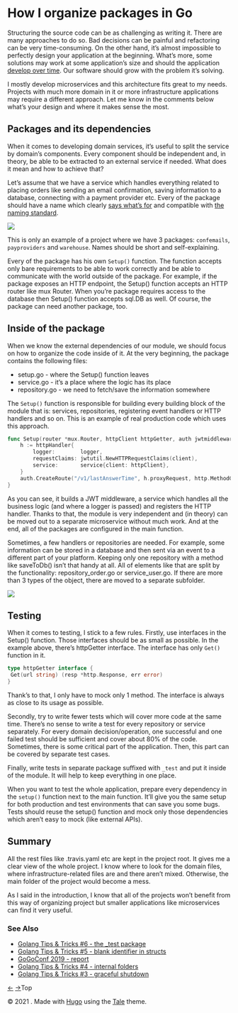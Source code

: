 # How I organize packages in Go

Structuring the source code can be as challenging as writing it. There are many approaches to do so. Bad decisions can be painful and refactoring can be very time-consuming. On the other hand, it’s almost impossible to perfectly design your application at the beginning. What’s more, some solutions may work at some application’s size and should the application [develop over time](https://www.amazon.com/Building-Evolutionary-Architectures-Support-Constant-ebook/dp/B075RR1XVG/ref=sr_1_1?keywords=evolutionary+architecture&qid=1565498731&s=gateway&sr=8-1). Our software should grow with the problem it’s solving.

I mostly develop microservices and this architecture fits great to my needs. Projects with much more domain in it or more infrastructure applications may require a different approach. Let me know in the comments below what’s your design and where it makes sense the most.

## Packages and its dependencies

When it comes to developing domain services, it’s useful to split the service by domain’s components. Every component should be independent and, in theory, be able to be extracted to an external service if needed. What does it mean and how to achieve that?

Let’s assume that we have a service which handles everything related to placing orders like sending an email confirmation, saving information to a database, connecting with a payment provider etc. Every of the package should have a name which clearly [says what’s for](https://www.amazon.com/Clean-Architecture-Craftsmans-Software-Structure/dp/0134494164) and compatible with [the naming standard](https://blog.golang.org/package-names).

![](http://developer20.com/images/organize-go.png)

This is only an example of a project where we have 3 packages: `confemails`, `payproviders` and `warehouse`. Names should be short and self-explaining.

Every of the package has his own `Setup()` function. The function accepts only bare requirements to be able to work correctly and be able to communicate with the world outside of the package. For example, if the package exposes an HTTP endpoint, the Setup() function accepts an HTTP router like mux Router. When you’re package requires access to the database then Setup() function accepts sql.DB as well. Of course, the package can need another package, too.

## Inside of the package

When we know the external dependencies of our module, we should focus on how to organize the code inside of it. At the very beginning, the package contains the following files:

- setup.go - where the Setup() function leaves
- service.go - it’s a place where the logic has its place
- repository.go - we need to fetch/save the information somewhere

The `Setup()` function is responsible for building every building block of the module that is: services, repositories, registering event handlers or HTTP handlers and so on. This is an example of real production code which uses this approach.

```go
func Setup(router *mux.Router, httpClient httpGetter, auth jwtmiddleware.Authorization, logger logger) {
	h := httpHandler{
		logger:        logger,
		requestClaims: jwtutil.NewHTTPRequestClaims(client),
		service:       service{client: httpClient},
	}
	auth.CreateRoute("/v1/lastAnswerTime", h.proxyRequest, http.MethodGet)
}
```

As you can see, it builds a JWT middleware, a service which handles all the business logic (and where a logger is passed) and registers the HTTP handler. Thanks to that, the module is very independent and (in theory) can be moved out to a separate microservice without much work. And at the end, all of the packages are configured in the main function.

Sometimes, a few handlers or repositories are needed. For example, some information can be stored in a database and then sent via an event to a different part of your platform. Keeping only one repository with a method like saveToDb() isn’t that handy at all. All of elements like that are split by the functionality: repository\_order.go or service\_user.go. If there are more than 3 types of the object, there are moved to a separate subfolder.

![](http://developer20.com/images/organizing-go-1.png)

## Testing

When it comes to testing, I stick to a few rules. Firstly, use interfaces in the Setup() function. Those interfaces should be as small as possible. In the example above, there’s httpGetter interface. The interface has only `Get()` function in it.

```go
type httpGetter interface {
 Get(url string) (resp *http.Response, err error)
}
```

Thank’s to that, I only have to mock only 1 method. The interface is always as close to its usage as possible.

Secondly, try to write fewer tests which will cover more code at the same time. There’s no sense to write a test for every repository or service separately. For every domain decision/operation, one successful and one failed test should be sufficient and cover about 80% of the code. Sometimes, there is some critical part of the application. Then, this part can be covered by separate test cases.

Finally, write tests in separate package suffixed with `_test` and put it inside of the module. It will help to keep everything in one place.

When you want to test the whole application, prepare every dependency in the `setup()` function next to the main function. It’ll give you the same setup for both production and test environments that can save you some bugs. Tests should reuse the setup() function and mock only those dependencies which aren’t easy to mock (like external APIs).

## Summary

All the rest files like .travis.yaml etc are kept in the project root. It gives me a clear view of the whole project. I know where to look for the domain files, where infrastructure-related files are and there aren’t mixed. Otherwise, the main folder of the project would become a mess.

As I said in the introduction, I know that all of the projects won’t benefit from this way of organizing project but smaller applications like microservices can find it very useful.


### See Also

- [Golang Tips & Tricks #6 - the \_test package](http://developer20.com/golang-tips-and-trics-vi/)
- [Golang Tips & Tricks #5 - blank identifier in structs](http://developer20.com/golang-tips-and-trics-v/)
- [GoGoConf 2019 - report](http://developer20.com/gogoconf-2019/)
- [Golang Tips & Tricks #4 - internal folders](http://developer20.com/golang-tips-and-trics-iv/)
- [Golang Tips & Tricks #3 - graceful shutdown](http://developer20.com/golang-tips-and-trics-iii/)

[←](http://developer20.com/golang-tips-and-trics-vi/) [→](http://developer20.com/golang-tips-and-trics-vii/)Top

© 2021 . Made with [Hugo](https://gohugo.io) using the [Tale](https://github.com/EmielH/tale-hugo/) theme.

